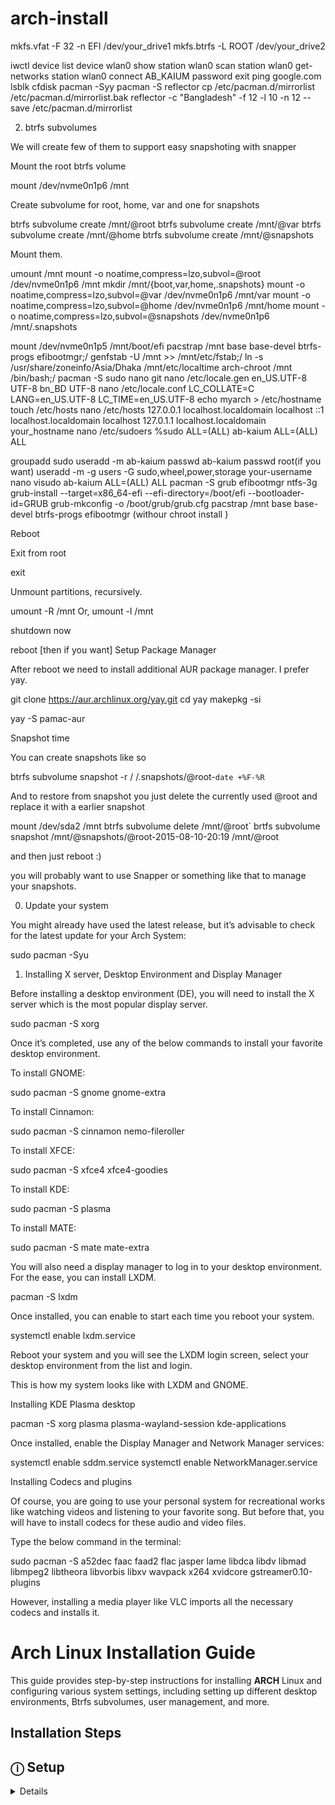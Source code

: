 # arch-install

mkfs.vfat -F 32 -n EFI /dev/your_drive1
mkfs.btrfs -L ROOT /dev/your_drive2

iwctl
device list
device wlan0 show
station wlan0 scan
station wlan0 get-networks
station wlan0 connect AB_KAIUM
password
exit
ping google.com
lsblk
cfdisk
pacman -Syy
pacman -S reflector
cp /etc/pacman.d/mirrorlist /etc/pacman.d/mirrorlist.bak
reflector -c "Bangladesh" -f 12 -l 10 -n 12 --save /etc/pacman.d/mirrorlist

2. btrfs subvolumes

We will create few of them to support easy snapshoting with snapper

Mount the root btrfs volume

mount /dev/nvme0n1p6 /mnt

Create subvolume for root, home, var and one for snapshots

btrfs subvolume create /mnt/@root
btrfs subvolume create /mnt/@var
btrfs subvolume create /mnt/@home
btrfs subvolume create /mnt/@snapshots

Mount them.

umount /mnt
mount -o noatime,compress=lzo,subvol=@root /dev/nvme0n1p6 /mnt
mkdir /mnt/{boot,var,home,.snapshots}
mount -o noatime,compress=lzo,subvol=@var /dev/nvme0n1p6 /mnt/var
mount -o noatime,compress=lzo,subvol=@home /dev/nvme0n1p6 /mnt/home
mount -o noatime,compress=lzo,subvol=@snapshots /dev/nvme0n1p6 /mnt/.snapshots

mount /dev/nvme0n1p5 /mnt/boot/efi
pacstrap /mnt base base-devel btrfs-progs efibootmgr;/
genfstab -U /mnt >> /mnt/etc/fstab;/
ln -s /usr/share/zoneinfo/Asia/Dhaka /mnt/etc/localtime
arch-chroot /mnt /bin/bash;/
pacman -S sudo nano git
nano /etc/locale.gen
en_US.UTF-8 UTF-8
bn_BD UTF-8
nano /etc/locale.conf
LC_COLLATE=C
LANG=en_US.UTF-8
LC_TIME=en_US.UTF-8
echo myarch > /etc/hostname
touch /etc/hosts
nano /etc/hosts
127.0.0.1   localhost.localdomain   localhost
::1         localhost.localdomain   localhost
127.0.1.1   localhost.localdomain   your_hostname
nano /etc/sudoers
%sudo ALL=(ALL)
ab-kaium ALL=(ALL) ALL

groupadd sudo
useradd -m ab-kaium
passwd ab-kaium
passwd root(if you want)
useradd -m -g users -G sudo,wheel,power,storage your-username
nano visudo
ab-kaium ALL=(ALL) ALL
pacman -S grub efibootmgr ntfs-3g 
grub-install --target=x86_64-efi --efi-directory=/boot/efi --bootloader-id=GRUB
grub-mkconfig -o /boot/grub/grub.cfg
pacstrap /mnt base base-devel btrfs-progs efibootmgr (withour  chroot install )

Reboot

Exit from root

exit

Unmount partitions, recursively.

umount -R /mnt
Or,
umount -l /mnt

shutdown now

reboot [then if you want]
Setup Package Manager

After reboot we need to install additional AUR package manager. I prefer yay.

git clone https://aur.archlinux.org/yay.git
cd yay
makepkg -si

yay -S pamac-aur

Snapshot time

You can create snapshots like so

btrfs subvolume snapshot -r / /.snapshots/@root-`date +%F-%R`

And to restore from snapshot you just delete the currently used @root and replace it with a earlier snapshot

mount /dev/sda2 /mnt
btrfs subvolume delete /mnt/@root`
brtfs subvolume snapshot /mnt/@snapshots/@root-2015-08-10-20:19 /mnt/@root

and then just reboot :)

you will probably want to use Snapper or something like that to manage your snapshots.


0. Update your system

You might already have used the latest release, but it’s advisable to check for the latest update for your Arch System:

sudo pacman -Syu

1. Installing X server, Desktop Environment and Display Manager

Before installing a desktop environment (DE), you will need to install the X server which is the most popular display server.

sudo pacman -S xorg


Once it’s completed, use any of the below commands to install your favorite desktop environment.

To install GNOME:

sudo pacman -S gnome gnome-extra

To install Cinnamon:

sudo pacman -S cinnamon nemo-fileroller

To install XFCE:

sudo pacman -S xfce4 xfce4-goodies

To install KDE:

sudo pacman -S plasma

To install MATE:

sudo pacman -S mate mate-extra

You will also need a display manager to log in to your desktop environment. For the ease, you can install LXDM.

pacman -S lxdm

Once installed, you can enable to start each time you reboot your system.

systemctl enable lxdm.service

Reboot your system and you will see the LXDM login screen, select your desktop environment from the list and login.

This is how my system looks like with LXDM and GNOME.

Installing KDE Plasma desktop

pacman -S xorg plasma plasma-wayland-session kde-applications 


Once installed, enable the Display Manager and Network Manager services:

systemctl enable sddm.service
systemctl enable NetworkManager.service


Installing Codecs and plugins

Of course, you are going to use your personal system for recreational works like watching videos and listening to your favorite song. But before that, you will have to install codecs for these audio and video files.

Type the below command in the terminal:

sudo pacman -S a52dec faac faad2 flac jasper lame libdca libdv libmad libmpeg2 libtheora libvorbis libxv wavpack x264 xvidcore gstreamer0.10-plugins

However, installing a media player like VLC imports all the necessary codecs and installs it.










# Arch Linux Installation Guide

This guide provides step-by-step instructions for installing **ARCH** Linux and configuring various system settings, including setting up different desktop environments, Btrfs subvolumes, user management, and more.

## Installation Steps

## ⓘ Setup
<details>

- **First Create Drive**
```sh
lsblk
cfdisk
```

- **Formatting Drives**

```sh
mkfs.vfat -F 32 -n EFI /dev/nvme0n1p5
mkfs.btrfs -L ROOT /dev/nvme0n1p6
```

- **Connecting to Network**

```sh
iwctl
device list
device wlan0 show
station wlan0 scan
station wlan0 get-networks
station wlan0 connect AB_KAIUM
password
ping google.com
```

### btrfs subvolumes

We will create few of them to support easy snapshoting with snapper.

- **Mount the root btrfs volume**
```sh
mount /dev/nvme0n1p6 /mnt
```
- **Create subvolume for root, home, var and one for snapshots**

```sh
btrfs subvolume create /mnt/@root
btrfs subvolume create /mnt/@var
btrfs subvolume create /mnt/@home
btrfs subvolume create /mnt/@snapshots
```

- **unount**
```sh
umount /mnt
```

- **Mount them.**

```sh
mount -o noatime,compress=lzo,subvol=@root /dev/nvme0n1p6 /mnt
mkdir /mnt/{boot,var,home,.snapshots}
mount -o noatime,compress=lzo,subvol=@var /dev/nvme0n1p6 /mnt/var
mount -o noatime,compress=lzo,subvol=@home /dev/nvme0n1p6 /mnt/home
mount -o noatime,compress=lzo,subvol=@snapshots /dev/nvme0n1p6 /mnt/.snapshots
mount /dev/nvme0n1p5 /mnt/boot/efi
```
- **Arch Chroot**

```sh
pacstrap /mnt base base-devel btrfs-progs efibootmgr grub ntfs-3g
genfstab -U /mnt >> /mnt/etc/fstab
arch-chroot /mnt /bin/bash
```

- **Set Mirror**

```sh
pacman -Syy
pacman -S reflector
cp /etc/pacman.d/mirrorlist /etc/pacman.d/mirrorlist.bak
reflector -c "Bangladesh" -f 12 -l 10 -n 12 --save /etc/pacman.d/mirrorlist
```

### Arch tweaks
<details>
  
- **Update your system**
You might already have used the latest release, but it’s advisable to check for the latest update for your Arch System:
```sh
pacman -Syu
```

- **Installing X server, Desktop Environment and Display Manager**
Before installing a desktop environment (DE), you will need to install the X server which is the most popular display server.

```sh
pacman -S xorg
```
Once it’s completed, use any of the below commands to install your favorite desktop environment.
To install GNOME:
```sh
pacman -S gnome gnome-extra
```
To install KDE:
```sh
pacman -S plasma plasma-wayland-session kde-applications
```
Once installed KDE, enable the Display Manager and Network Manager services:
```sh
systemctl enable sddm.service
systemctl enable NetworkManager.service
```

- **Installing Codecs and plugins**

Of course, you are going to use your personal system for recreational works like watching videos and listening to your favorite song. But before that, you will have to install codecs for these audio and video files.
```sh
pacman -S a52dec faac faad2 flac jasper lame libdca libdv libmad libmpeg2 libtheora libvorbis libxv wavpack x264 xvidcore gstreamer0.10-plugins
```

- **Arch Package**

```sh
pacman -S sudo nano git sudo vlc
grub-install --target=x86_64-efi --efi-directory=/boot/efi --bootloader-id=GRUB
grub-mkconfig -o /boot/grub/grub.cfg
```

- **Locale Generate**

```sh
ln -s /usr/share/zoneinfo/Asia/Dhaka /mnt/etc/localtime
nano /etc/locale.gen
en_US.UTF-8 UTF-8
bn_BD UTF-8
nano /etc/locale.conf
LC_COLLATE=C
LANG=en_US.UTF-8
LC_TIME=en_US.UTF-8
```

- **User**

```sh
groupadd sudo
useradd -m ab-kaium
passwd ab-kaium
passwd root(if you want)
useradd -m -g users -G sudo,wheel,power,storage,video,audio your-username
nano visudo
your-username ALL=(ALL) ALL
nano /etc/sudoers
%sudo ALL=(ALL)
your-username ALL=(ALL) ALL
echo your-username > /etc/hostname
touch /etc/hosts
nano /etc/hosts
127.0.0.1   localhost.localdomain   localhost
::1         localhost.localdomain   localhost
127.0.1.1   localhost.localdomain   your_hostname
```

- **Setup Package Manager**

After reboot we need to install additional AUR package manager. I prefer yay.

```sh
git clone https://aur.archlinux.org/yay.git
cd yay
makepkg -si
yay -S pamac-aur
```

- **Snapshot time**

You can create snapshots like so

```sh
btrfs subvolume snapshot -r / /.snapshots/@root-`date +%F-%R`
```

And to restore from snapshot you just delete the currently used @root and replace it with a earlier snapshot

```sh
mount /dev/nvme0n1p6 /mnt
btrfs subvolume delete /mnt/@root`
brtfs subvolume snapshot /mnt/@snapshots/@root-2015-08-10-20:19 /mnt/@root
```

and then just reboot :)

you will probably want to use Snapper or something like that to manage your snapshots.



- **Reboot**

```sh
exit
umount -R /mnt Or, umount -l /mnt
shutdown now
reboot [then if you want]
```

</details>

